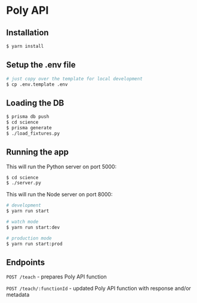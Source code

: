 # Poly API

## Installation

```bash
$ yarn install
```

## Setup the .env file

```bash
# just copy over the template for local development
$ cp .env.template .env
```

## Loading the DB

```bash
$ prisma db push
$ cd science
$ prisma generate
$ ./load_fixtures.py
```

## Running the app

This will run the Python server on port 5000:

```bash
$ cd science
$ ./server.py
```

This will run the Node server on port 8000:

```bash
# development
$ yarn run start

# watch mode
$ yarn run start:dev

# production mode
$ yarn run start:prod
```

## Endpoints

`POST /teach` - prepares Poly API function

`POST /teach/:functionId` - updated Poly API function with response and/or metadata
